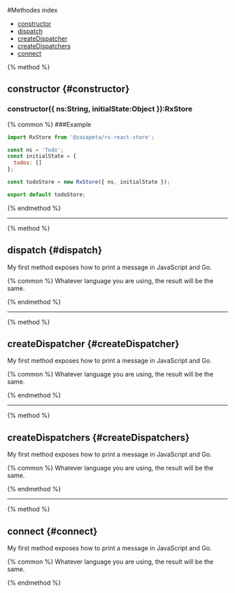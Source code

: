 #Methodes index

* [constructor](constructor.md)
* [dispatch](dispatch.md)
* [createDispatcher](createdispatcher.md)
* [createDispatchers](createdispatchers.md)
* [connect](connect.md)

{% method %}
## constructor {#constructor}

### constructor({ ns:String, initialState:Object }):RxStore

{% common %}
###Example

```js
import RxStore from '@zazapeta/rx-react-store';

const ns = 'Todo';
const initialState = {
  todos: []
};

const todoStore = new RxStore({ ns, initialState });

export default todoStore;
```

{% endmethod %}

---

{% method %}
## dispatch {#dispatch}

My first method exposes how to print a message in JavaScript and Go.

{% common %}
Whatever language you are using, the result will be the same.

{% endmethod %}

---

{% method %}
## createDispatcher {#createDispatcher}

My first method exposes how to print a message in JavaScript and Go.

{% common %}
Whatever language you are using, the result will be the same.

{% endmethod %}

---

{% method %}
## createDispatchers {#createDispatchers}

My first method exposes how to print a message in JavaScript and Go.

{% common %}
Whatever language you are using, the result will be the same.

{% endmethod %}

---

{% method %}
## connect {#connect}

My first method exposes how to print a message in JavaScript and Go.

{% common %}
Whatever language you are using, the result will be the same.

{% endmethod %}





